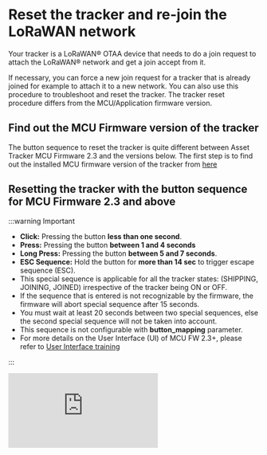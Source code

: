 

# Reset the tracker and re-join the LoRaWAN network
Your tracker is a LoRaWAN® OTAA device that needs to do a join request to attach the LoRaWAN® network and get a join accept from it.<br/>

If necessary, you can force a new join request for a tracker that is already joined for example to attach it to a new network. You can also use this procedure to troubleshoot and reset the tracker. The tracker reset procedure differs from the MCU/Application firmware version.

## Find out the MCU Firmware version of the tracker

<html>
<p>
The button sequence to reset the tracker is quite different between Asset Tracker MCU Firmware 2.3 and the versions below. The first step is to find out the installed MCU firmware version of the tracker from <a href="../../../troubleshooting-support/IdentifyInstalledFirmware" >here</a>
</p>
</html>

## Resetting the tracker with the button sequence for MCU  Firmware 2.3 and above
:::warning Important
 * **Click:** Pressing the button **less than one second**.
 * **Press:** Pressing the button **between 1 and 4 seconds**
 * **Long Press:** Pressing the button **between 5 and 7 seconds**.
 * **ESC Sequence:** Hold the button for **more than 14 sec** to trigger escape sequence (ESC).
 * This special sequence is applicable for all the tracker states: (SHIPPING, JOINING, JOINED) irrespective of the tracker being ON or OFF.
 * If the sequence that is entered is not recognizable by the firmware, the firmware will abort special sequence after 15 seconds.
 * You must wait at least 20 seconds between two special sequences, else the second special sequence will not be taken into account.
 * This sequence is not configurable with **button_mapping** parameter.
 * For more details on the User Interface (UI) of MCU FW 2.3+, please refer to [User Interface training](https://actilitysa.sharepoint.com/:f:/t/aby/EiWIqYpAehBKg3Py8I6X07oBFFxUWT3i2FVHYRX2MzXtow?e=ZFkhrM)

:::

<html><iframe type="text/html" frameborder="0" allowfullscreen="1" src="https://www.youtube.com/embed/xuSJ-1JDRdM?list=PLrtUhsI_mcGQ1B0AAgZ4Yvkad9AyoEPML" height="150px" width="300px"/></html>

The sequence to follow is the same for the micro tracker and the smart badge. 

Follow the sequence:
   1. Hold the button for more than 14 seconds (the tracker will beep every second during this time). If the ESC sequence is successful, the tracker will play a melody to indicate that the ESC sequence is successful.
   2. Click one time. **Wait for at least one second**
   3. Double-Click another time. **Wait for at least one second**
   4. Press the button (hold the button between 1 and 4 seconds),
   5. If the sequence is successful, the tracker will play [firmware reset melody](https://actilitysa.sharepoint.com/:u:/t/aby/EcctTThi8DFEgFY2Cy5i3o4BfZj-rO_dAuT-w9IwqJ7X2Q?e=ef9qay)
   6. If the sequence was unsuccessful, wait for about 15 sec before retrying for the ESC sequence to abort (The tracker will play abort sequence melody).

##  Resetting the tracker with the button sequence for MCU Firmware 2.2 and below
:::warning Important
 * **Click:** Pressing the button **less than one second**.
 * **Long Press:** Pressing the button for **more than five seconds**.
:::

<html><iframe type="text/html" frameborder="0" allowfullscreen="1" src="https://www.youtube.com/embed/etZ0FA_ssso?" height="150px" width="300px"/></html>

The sequence to follow is the same for the micro tracker and the smart badge:

1. **Make sure the tracker is switched off:** You can see it is switched off if it does not blink when you click the button.<br/>
    * If the tracker is on, then do long press and the tracker will switch off with a beep.
    * Once you are sure the tracker is switched off, follow the steps below.<br/>


2. Follow this sequence:
    1. **Click four times**.
    2. **Long press** **until** the tracker is turned on with **a small beep**
    3. **Click two times**.
    4. **Long Press** until the tracker plays [tracker reset melody](https://actilitysa.sharepoint.com/:u:/t/aby/EcctTThi8DFEgFY2Cy5i3o4BfZj-rO_dAuT-w9IwqJ7X2Q?e=ef9qay)

3. Wait for the tracker to **join the network**. The tracker will send a join request message and **blink shortly multiple times** to indicate that the join request is in progress.

4. The number of attempts is limited to 15 in EU region and 27 for other regions. The join process can be re-initiated again with long press on the button.


## Resetting the tracker with LoRaWAN downlink

The above button sequences only reset the tracker to the configuration that was saved in the tracker. For more information on resetting the device with downlink, visit [Abeeway trackers Reference Guide: Debug commands](/AbeewayRefGuide/downlink-messages/debug-commands/), Section: Resetting the device.

If you wish to reset the tracker with LoRaWAN downlink, there are three options:

1. **Reset the device (keeping the current configuration):** Send the downlink **ff010100** on LoRaWAN port=2 
2. **Reset the device (revert to the original config file that was flashed in the tracker):** Send the downlink **ff010101** on LoRaWAN port=2
3. **Reset the device (revert to the original config file that was flashed in the tracker and also remove Bluetooth bond):** Send the downlink **ff010102** on LoRaWAN port=2

## Resetting the tracker with Abeeway updater

The tracker can be reset to its factory default configuration using Abeeway updater. The factory default configuration can be found in the [Abeeway trackers Reference Guide](/D-Reference/DocLibrary_R/D-Reference/DocLibrary_R/AbeewayTrackers_R.md#reference-guides-and-tools), Chapter: Factory default Configuration.

[Abeeway Updater](../../D-Reference/AbeewayFirmwareUpdate_R/) can be used to reset the tracker to factory default if the MCU firmware update is carried out <b>without the config file</b>. The tracker is reset to factory default settings. 

<img src="../../../Other/C-Procedure-Topics/ReDoJoinRequestSB_T/images/abw_updater_factory_reset.png" width="700" border="0" />

## Resetting the tracker over CLI with tracker connected to USB port
The tracker can be reset over Command Line Interface (CLI) with the tracker connected to USB port.

:::warning Important
* The instructions below are for MCU FW 2.2 and above. For older firmware versions or to know more about CLI feature, please visit [CLI Usage](../../../troubleshooting-support/UsingCLI_R)
:::

Here are the steps:

1. Connect the tracker to the USB port and open [Tera Term](https://ttssh2.osdn.jp/index.html.en) to connect to the serial port on which the tracker is connected.
2. The tracker will prompt for the password. The default password is **123**.
3. If the password is successful, the CLI will show the traces and can be used to interact with the tracker.
4. Enter the command **system reset** on the CLI console to reset the tracker without changing its existing configuration saved in the flash. The tracker will re-join LoRaWAN network.

